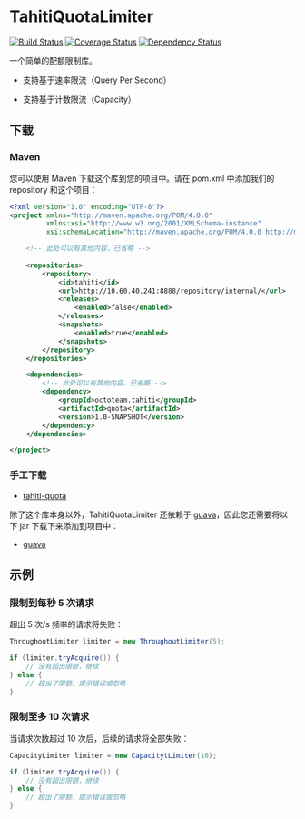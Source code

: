 # TahitiQuotaLimiter

[![Build Status](https://travis-ci.org/SummerWish/TahitiQuotaLimiter.svg?branch=master)](https://travis-ci.org/SummerWish/TahitiQuotaLimiter)
[![Coverage Status](https://coveralls.io/repos/github/SummerWish/TahitiQuotaLimiter/badge.svg?branch=master)](https://coveralls.io/github/SummerWish/TahitiQuotaLimiter?branch=master)
[![Dependency Status](https://www.versioneye.com/user/projects/5709196ffcd19a005185517c/badge.svg)](https://www.versioneye.com/user/projects/5709196ffcd19a005185517c)

一个简单的配额限制库。

- 支持基于速率限流（Query Per Second）

- 支持基于计数限流（Capacity）

## 下载

### Maven

您可以使用 Maven 下载这个库到您的项目中。请在 pom.xml 中添加我们的 repository 和这个项目：

```xml
<?xml version="1.0" encoding="UTF-8"?>
<project xmlns="http://maven.apache.org/POM/4.0.0"
         xmlns:xsi="http://www.w3.org/2001/XMLSchema-instance"
         xsi:schemaLocation="http://maven.apache.org/POM/4.0.0 http://maven.apache.org/xsd/maven-4.0.0.xsd">

    <!-- 此处可以有其他内容，已省略 -->
    
    <repositories>
        <repository>
            <id>tahiti</id>
            <url>http://10.60.40.241:8888/repository/internal/</url>
            <releases>
                <enabled>false</enabled>
            </releases>
            <snapshots>
                <enabled>true</enabled>
            </snapshots>
        </repository>
    </repositories>

    <dependencies>
        <!-- 此处可以有其他内容，已省略 -->
        <dependency>
            <groupId>octoteam.tahiti</groupId>
            <artifactId>quota</artifactId>
            <version>1.0-SNAPSHOT</version>
        </dependency>
    </dependencies>

</project>
```

### 手工下载

- [tahiti-quota](http://10.60.40.241:8888/repository/snapshots/octoteam/tahiti/tahiti-quota/1.0-SNAPSHOT/tahiti-quota-1.0-20160409.155121-1.jar)

除了这个库本身以外，TahitiQuotaLimiter 还依赖于 [guava](https://github.com/google/guava/wiki/Release19)，因此您还需要将以下 jar 下载下来添加到项目中：

- [guava](http://central.maven.org/maven2/com/google/guava/guava/19.0/guava-19.0.jar)

## 示例

### 限制到每秒 5 次请求

超出 5 次/s 频率的请求将失败：

```java
ThroughoutLimiter limiter = new ThroughoutLimiter(5);

if (limiter.tryAcquire()) {
	// 没有超出限额，继续
} else {
	// 超出了限额，提示错误或忽略
} 
```

### 限制至多 10 次请求

当请求次数超过 10 次后，后续的请求将全部失败：

```java
CapacityLimiter limiter = new CapacitytLimiter(10);

if (limiter.tryAcquire()) {
	// 没有超出限额，继续
} else {
	// 超出了限额，提示错误或忽略
} 
```
